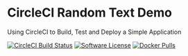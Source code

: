 # CircleCI Random Text Demo
Using CircleCI to Build, Test and Deploy a Simple Application

[![CircleCI Build Status](https://circleci.com/gh/Dr-Crow/circleci-random-text-demo.svg?style=shield)](https://circleci.com/gh/Dr-Crow/circleci-random-text-demo) [![Software License](https://img.shields.io/badge/license-MIT-blue.svg)](https://raw.githubusercontent.com/Dr-Crow/circleci-random-text-demo/main/LICENSE) [![Docker Pulls](https://img.shields.io/docker/pulls/drcrow/random-text-demo)](https://hub.docker.com/r/drcrow/random-text-demo) 
